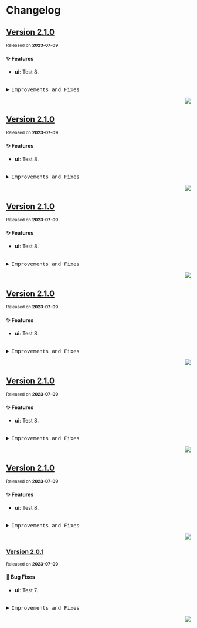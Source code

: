 # Changelog

## [Version&nbsp;2.1.0](https://github.com/dangquangvn/demo-gitmoji-commit/compare/v2.0.1...v2.1.0)
<sup>Released on **2023-07-09**</sup>


#### ✨ Features

- **ui**: Test 8.


<br/>



<details>
<summary><kbd>Improvements and Fixes</kbd></summary>



#### What's improved

* **ui**: Test 8 ([3afa8c2](https://github.com/dangquangvn/demo-gitmoji-commit/commit/3afa8c2))

</details>


<div align="right">

[![](https://img.shields.io/badge/-BACK_TO_TOP-151515?style=flat-square)](#readme-top)

</div>

## [Version&nbsp;2.1.0](https://github.com/dangquangvn/demo-gitmoji-commit/compare/v2.0.1...v2.1.0)
<sup>Released on **2023-07-09**</sup>


#### ✨ Features

- **ui**: Test 8.


<br/>



<details>
<summary><kbd>Improvements and Fixes</kbd></summary>



#### What's improved

* **ui**: Test 8 ([3afa8c2](https://github.com/dangquangvn/demo-gitmoji-commit/commit/3afa8c2))

</details>


<div align="right">

[![](https://img.shields.io/badge/-BACK_TO_TOP-151515?style=flat-square)](#readme-top)

</div>

## [Version&nbsp;2.1.0](https://github.com/dangquangvn/demo-gitmoji-commit/compare/v2.0.1...v2.1.0)
<sup>Released on **2023-07-09**</sup>


#### ✨ Features

- **ui**: Test 8.


<br/>



<details>
<summary><kbd>Improvements and Fixes</kbd></summary>



#### What's improved

* **ui**: Test 8 ([3afa8c2](https://github.com/dangquangvn/demo-gitmoji-commit/commit/3afa8c2))

</details>


<div align="right">

[![](https://img.shields.io/badge/-BACK_TO_TOP-151515?style=flat-square)](#readme-top)

</div>

## [Version&nbsp;2.1.0](https://github.com/dangquangvn/demo-gitmoji-commit/compare/v2.0.1...v2.1.0)
<sup>Released on **2023-07-09**</sup>


#### ✨ Features

- **ui**: Test 8.


<br/>



<details>
<summary><kbd>Improvements and Fixes</kbd></summary>



#### What's improved

* **ui**: Test 8 ([3afa8c2](https://github.com/dangquangvn/demo-gitmoji-commit/commit/3afa8c2))

</details>


<div align="right">

[![](https://img.shields.io/badge/-BACK_TO_TOP-151515?style=flat-square)](#readme-top)

</div>

## [Version&nbsp;2.1.0](https://github.com/dangquangvn/demo-gitmoji-commit/compare/v2.0.1...v2.1.0)
<sup>Released on **2023-07-09**</sup>


#### ✨ Features

- **ui**: Test 8.


<br/>



<details>
<summary><kbd>Improvements and Fixes</kbd></summary>



#### What's improved

* **ui**: Test 8 ([3afa8c2](https://github.com/dangquangvn/demo-gitmoji-commit/commit/3afa8c2))

</details>


<div align="right">

[![](https://img.shields.io/badge/-BACK_TO_TOP-151515?style=flat-square)](#readme-top)

</div>

## [Version&nbsp;2.1.0](https://github.com/dangquangvn/demo-gitmoji-commit/compare/v2.0.1...v2.1.0)
<sup>Released on **2023-07-09**</sup>


#### ✨ Features

- **ui**: Test 8.


<br/>



<details>
<summary><kbd>Improvements and Fixes</kbd></summary>



#### What's improved

* **ui**: Test 8 ([3afa8c2](https://github.com/dangquangvn/demo-gitmoji-commit/commit/3afa8c2))

</details>


<div align="right">

[![](https://img.shields.io/badge/-BACK_TO_TOP-151515?style=flat-square)](#readme-top)

</div>

### [Version&nbsp;2.0.1](https://github.com/dangquangvn/demo-gitmoji-commit/compare/v2.0.0...v2.0.1)
<sup>Released on **2023-07-09**</sup>


#### 🐛 Bug Fixes

- **ui**: Test 7.


<br/>



<details>
<summary><kbd>Improvements and Fixes</kbd></summary>



#### What's fixed

* **ui**: Test 7 ([d0bd16a](https://github.com/dangquangvn/demo-gitmoji-commit/commit/d0bd16a))

</details>


<div align="right">

[![](https://img.shields.io/badge/-BACK_TO_TOP-151515?style=flat-square)](#readme-top)

</div>
